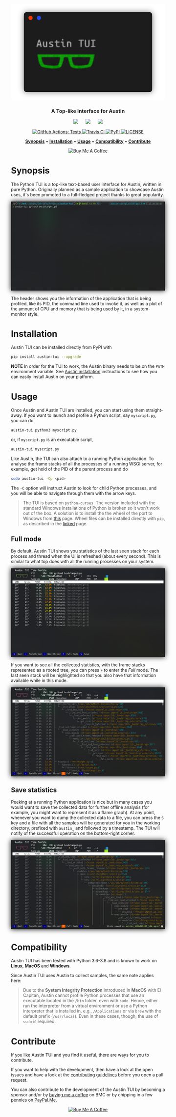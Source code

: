 <p align="center">
  <br><img src="art/logo.png" alt="Austin TUI" /><br>
</p>

<h3 align="center">A Top-like Interface for Austin</h3>

<p align="center">
  <img src="https://upload.wikimedia.org/wikipedia/commons/3/3a/Tux_Mono.svg"
       height="24px" />
  &nbsp;&nbsp;&nbsp;&nbsp;
  <img src="https://upload.wikimedia.org/wikipedia/commons/f/fa/Apple_logo_black.svg"
       height="24px" />
  &nbsp;&nbsp;&nbsp;&nbsp;
  <img src="https://upload.wikimedia.org/wikipedia/commons/2/2b/Windows_logo_2012-Black.svg"
       height="24px" />
</p>

<p align="center">
  <a href="https://github.com/P403n1x87/austin-tui/actions?workflow=Tests">
    <img src="https://github.com/P403n1x87/austin-tui/workflows/Tests/badge.svg"
         alt="GitHub Actions: Tests">
  </a>
  <a href="https://travis-ci.com/P403n1x87/austin-tui">
    <img src="https://travis-ci.com/P403n1x87/austin-tui.svg?token=fzW2yzQyjwys4tWf9anS"
         alt="Travis CI">
  </a>
  <!-- <a href="https://codecov.io/gh/P403n1x87/austin-tui">
    <img src="https://codecov.io/gh/P403n1x87/austin-tui/branch/master/graph/badge.svg"
         alt="Codecov">
  </a> -->
  <a href="https://pypi.org/project/austin-tui/">
    <img src="https://img.shields.io/pypi/v/austin-tui.svg"
         alt="PyPI">
  </a>
  <a href="https://github.com/P403n1x87/austin-tui/blob/master/LICENSE.md">
    <img src="https://img.shields.io/badge/license-GPLv3-ff69b4.svg"
         alt="LICENSE">
  </a>
</p>

<p align="center">
  <a href="#synopsis"><b>Synopsis</b></a>&nbsp;&bull;
  <a href="#installation"><b>Installation</b></a>&nbsp;&bull;
  <a href="#usage"><b>Usage</b></a>&nbsp;&bull;
  <a href="#compatibility"><b>Compatibility</b></a>&nbsp;&bull;
  <a href="#contribute"><b>Contribute</b></a>
</p>

<p align="center">
  <a
    href="https://www.buymeacoffee.com/Q9C1Hnm28"
    target="_blank">
  <img
    src="https://www.buymeacoffee.com/assets/img/custom_images/orange_img.png"
    alt="Buy Me A Coffee" />
  </a>
</p>

# Synopsis

The Python TUI is a top-like text-based user interface for Austin, written in
pure Python. Originally planned as a sample application to showcase Austin uses,
it's been promoted to a full-fledged project thanks to great popularity.

<p align="center">
  <img src="art/austin-tui.gif"
       style="box-shadow: #111 0px 0px 16px;"
       alt="Austin TUI" />
</p>

The header shows you the information of the application that is being profiled,
like its PID, the command line used to invoke it, as well as a plot of the
amount of CPU and memory that is being used by it, in a system-monitor style.

# Installation

Austin TUI can be installed directly from PyPI with

~~~ bash
pip install austin-tui --upgrade
~~~

**NOTE** In order for the TUI to work, the Austin binary needs to be on the
``PATH`` environment variable. See [Austin
installation](https://github.com/P403n1x87/austin#installation) instructions to
see how you can easily install Austin on your platform.

# Usage

Once Austin and Austin TUI are installed, you can start using them
straight-away. If you want to launch and profile a Python script, say
`myscript.py`, you can do

~~~ bash
austin-tui python3 myscript.py
~~~

or, if `myscript.py` is an executable script,

~~~ bash
austin-tui myscript.py
~~~

Like Austin, the TUI can also attach to a running Python application. To analyse
the frame stacks of all the processes of a running WSGI server, for example, get
hold of the PID of the parent process and do

~~~ bash
sudo austin-tui -Cp <pid>
~~~

The `-C` option will instruct Austin to look for child Python processes, and you
will be able to navigate through them with the arrow keys.

> The TUI is based on `python-curses`. The version included with the standard
> Windows installations of Python is broken so it won't work out of the box. A
> solution is to install the the wheel of the port to Windows from
> [this](https://www.lfd.uci.edu/~gohlke/pythonlibs/#curses) page. Wheel files
> can be installed directly with `pip`, as described in the
> [linked](https://pip.pypa.io/en/latest/user_guide/#installing-from-wheels)
> page.

## Full mode

By default, Austin TUI shows you statistics of the last seen stack for each
process and thread when the UI is refreshed (about every second). This is
similar to what top does with all the running processes on your system.

<p align="center">
  <img src="art/austin-tui-normal-mode.png"
       style="box-shadow: #111 0px 0px 16px;"
       alt="Austin TUI - Default mode" />
</p>

If you want to see all the collected statistics, with the frame stacks
represented as a rooted tree, you can press `F` to enter the _Full_ mode. The
last seen stack will be highlighted so that you also have that information
available while in this mode.

<p align="center">
  <img src="art/austin-tui-full-mode.png"
       style="box-shadow: #111 0px 0px 16px;"
       alt="Austin TUI - Full mode" />
</p>

## Save statistics

Peeking at a running Python application is nice but in many cases you would want
to save the collected data for further offline analysis (for example, you might
want to represent it as a flame graph). At any point, whenever you want to dump
the collected data to a file, you can press the `S` key and a file with all the
samples will be generated for you in the working directory, prefixed with
`austin_` and followed by a timestamp. The TUI will notify of the successful
operation on the bottom-right corner.

<p align="center">
  <img src="art/austin-tui-save.png"
       style="box-shadow: #111 0px 0px 16px;"
       alt="Austin TUI - Save notification" />
</p>

# Compatibility

Austin TUI has been tested with Python 3.6-3.8 and is known to work on
**Linux**, **MacOS** and **Windows**.

Since Austin TUI uses Austin to collect samples, the same note applies here:

> Due to the **System Integrity Protection** introduced in **MacOS** with El
> Capitan, Austin cannot profile Python processes that use an executable located
> in the `/bin` folder, even with `sudo`. Hence, either run the interpreter from
> a virtual environment or use a Python interpreter that is installed in, e.g.,
> `/Applications` or via `brew` with the default prefix (`/usr/local`). Even in
> these cases, though, the use of `sudo` is required.


# Contribute

If you like Austin TUI and you find it useful, there are ways for you to
contribute.

If you want to help with the development, then have a look at the open issues
and have a look at the [contributing guidelines](CONTRIBUTING.md) before you
open a pull request.

You can also contribute to the development of the Austin TUI by becoming a
sponsor and/or by [buying me a coffee](https://www.buymeacoffee.com/Q9C1Hnm28)
on BMC or by chipping in a few pennies on
[PayPal.Me](https://www.paypal.me/gtornetta/1).

<p align="center">
  <a href="https://www.buymeacoffee.com/Q9C1Hnm28"
     target="_blank">
  <img src="https://www.buymeacoffee.com/assets/img/custom_images/orange_img.png"
       alt="Buy Me A Coffee" />
  </a>
</p>
